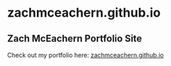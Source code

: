 # zachmceachern.github.io
## Zach McEachern Portfolio Site

Check out my portfolio here: [zachmceachern.github.io](https://zachmceachern.github.io/)
